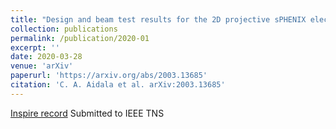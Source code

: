 ```yaml
---
title: "Design and beam test results for the 2D projective sPHENIX electromagnetic calorimeter prototype"
collection: publications
permalink: /publication/2020-01
excerpt: ''
date: 2020-03-28
venue: 'arXiv'
paperurl: 'https://arxiv.org/abs/2003.13685'
citation: 'C. A. Aidala et al. arXiv:2003.13685'
---
```


[Inspire record](http://inspirehep.net/record/1789108) Submitted to IEEE TNS
